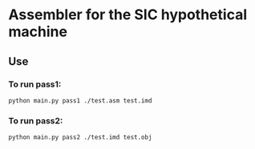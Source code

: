 # Assembler for the SIC hypothetical machine

## Use
### To run pass1:
```
python main.py pass1 ./test.asm test.imd  
```
### To run pass2:
```
python main.py pass2 ./test.imd test.obj
```
